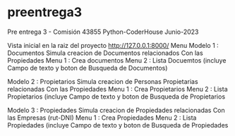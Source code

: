 # preentrega3
Pre entrega 3 - Comisión 43855 Python-CoderHouse Junio-2023

Vista inicial en la raiz del proyecto http://127.0.0.1:8000/ Menu Modelo 1 : Documentos Simula creacion de Documentos relacionados Con las Propiedades Menu 1 : Crea documentos Menu 2 : Lista Docuemtos (incluye Campo de texto y boton de Busqueda de Documentos)

Modelo 2 : Propietarios Simula creacion de Personas Propietarias relacionadas Con las Propiedades Menu 1 : Crea Propietarios Menu 2 : Lista Propietarios (incluye Campo de texto y boton de Busqueda de Propietarios

Modelo 3 : Propiedades Simula creacion de Propiedades relacionadas Con las Empresas (rut-DNI) Menu 1 : Crea Propiedades Menu 2 : Lista Propiedades (incluye Campo de texto y boton de Busqueda de Propiedades
